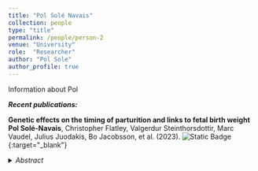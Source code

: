```yaml
---
title: "Pol Solé Navais"
collection: people
type: "title"
permalink: /people/person-2
venue: "University"
role:  "Researcher"
author: "Pol Sole"
author_profile: true
---
```


Information about Pol

***Recent publications:*** <br>

**Genetic effects on the timing of parturition and links to fetal birth weight** <br>
<span style="color:$green">**Pol Solé-Navais**</span>, Christopher Flatley, Valgerdur Steinthorsdottir, Marc Vaudel, Julius Juodakis, Bo Jacobsson, et al. (2023).
![Static Badge](https://img.shields.io/badge/10.1038%2Fs41588--023--01343--9-a?label=DOI&link=https%3A%2F%2Fdoi.org%2F10.1038%2Fs41588-023-01343-9){:target="_blank"} <br> 
<details>
  <summary><i>Abstract</i></summary>
<i>The timing of parturition is crucial for neonatal survival and infant health. Yet, its genetic basis remains largely unresolved. We present a maternal genome-wide meta-analysis of gestational duration (n = 195,555), identifying 22 associated loci (24 independent variants) and an enrichment in genes differentially expressed during labor. A meta-analysis of preterm delivery (18,797 cases, 260,246 controls) revealed seven associated loci and large genetic similarities with gestational duration. Analysis of the parental transmitted and nontransmitted alleles (n = 136,833) shows that 15 of the gestational duration genetic variants act through the maternal genome, whereas 7 act both through the maternal and fetal genomes and 2 act only via the fetal genome. Finally, the maternal effects on gestational duration show signs of antagonistic pleiotropy with the fetal effects on birth weight: maternal alleles that increase gestational duration have negative fetal effects on birth weight. The present study provides insights into the genetic effects on the timing of parturition and the complex maternal–fetal relationship between gestational duration and birth weight.</i>
</details> <br>


